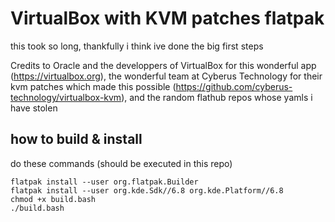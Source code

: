 # VirtualBox with KVM patches flatpak
this took so long, thankfully i think ive done the big first steps

Credits to Oracle and the developpers of VirtualBox for this wonderful app (https://virtualbox.org), the wonderful team at Cyberus Technology for their kvm patches which made this possible (https://github.com/cyberus-technology/virtualbox-kvm), and the random flathub repos whose yamls i have stolen

## how to build & install
do these commands (should be executed in this repo)
```
flatpak install --user org.flatpak.Builder
flatpak install --user org.kde.Sdk//6.8 org.kde.Platform//6.8
chmod +x build.bash
./build.bash
```
